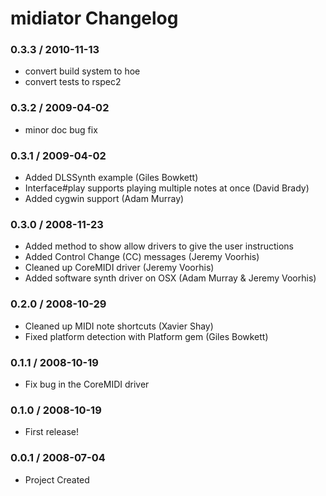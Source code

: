 # midiator Changelog

### 0.3.3 / 2010-11-13

* convert build system to hoe
* convert tests to rspec2

### 0.3.2 / 2009-04-02

* minor doc bug fix

### 0.3.1 / 2009-04-02

* Added DLSSynth example (Giles Bowkett)
* Interface#play supports playing multiple notes at once (David Brady)
* Added cygwin support (Adam Murray)

### 0.3.0 / 2008-11-23

* Added method to show allow drivers to give the user instructions
* Added Control Change (CC) messages (Jeremy Voorhis)
* Cleaned up CoreMIDI driver (Jeremy Voorhis)
* Added software synth driver on OSX (Adam Murray & Jeremy Voorhis)

### 0.2.0 / 2008-10-29

* Cleaned up MIDI note shortcuts (Xavier Shay)
* Fixed platform detection with Platform gem (Giles Bowkett)

### 0.1.1 / 2008-10-19

* Fix bug in the CoreMIDI driver

### 0.1.0 / 2008-10-19

* First release!

### 0.0.1 / 2008-07-04

* Project Created
